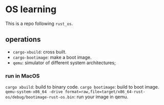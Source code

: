 # OS learning

This is a repo following `rust_os`.

## operations

- `cargo-xbuild`: cross built.
- `cargo-bootimage`: make a boot image.
- `qemu`: simulator of different system architectures;


### run in MacOS

`cargo xbuild`: build to binary code.
`cargo bootimage`: build to boot image.
`qemu-system-x86_64 -drive format=raw,file=target/x86_64-rust-os/debug/bootimage-rust-os.bin`: run your image in qemu.